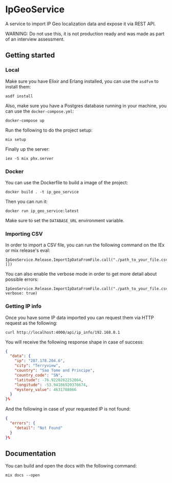 # IpGeoService

A service to import IP Geo localization data and expose it via REST API.

WARNING: Do not use this, it is not production ready and was made as
part of an interview assessment.

## Getting started
### Local
Make sure you have Elixir and Erlang installed, you can use the
`asdfvm` to install them:

``` shell
asdf install
```

Also, make sure you have a Postgres database running in your machine,
you can use the `docker-compose.yml`:

``` shell
docker-compose up
```

Run the following to do the project setup:

``` shell
mix setup
```

Finally up the server:

``` shell
iex -S mix phx.server
```

### Docker
You can use the Dockerfile to build a image of the project:

``` shell
docker build . -t ip_geo_service
```

Then you can run it:

``` shell
docker run ip_geo_service:latest
```

Make sure to set the `DATABASE_URL` environment variable.

### Importing CSV
In order to import a CSV file, you can run the following command on
the IEx or mix release's eval:

``` shell
IpGeoService.Release.ImportIpDataFromFile.call("./path_to_your_file.csv", [])
```

You can also enable the verbose mode in order to get more detail about
possible errors:

``` shell
IpGeoService.Release.ImportIpDataFromFile.call("./path_to_your_file.csv",
verbose: true)
```

### Getting IP info
Once you have some IP data imported you can request them via HTTP
request as the following:

``` shell
curl http://localhost:4000/api/ip_info/192.168.0.1
```

You will receive the following response shape in case of success:

``` json
{
  "data": {
    "ip": "207.178.204.6",
    "city": "Terryview",
    "country": "Sao Tome and Principe",
    "country_code": "SN",
    "latitude": -76.9220262252864,
    "longitude": -53.94186920376674,
    "mystery_value": 4631788066
  }
}%
```

And the following in case of your requested IP is not found:

``` json
{
  "errors": {
    "detail": "Not Found"
  }
}%
```

## Documentation
You can build and open the docs with the following command:

``` shell
mix docs --open
```
